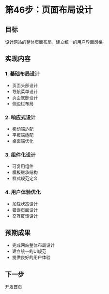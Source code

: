# 第46步：页面布局设计

## 目标
设计网站的整体页面布局，建立统一的用户界面风格。

## 实现内容

### 1. 基础布局设计
- 页面头部设计
- 导航菜单设计
- 页面底部设计
- 侧边栏布局

### 2. 响应式设计
- 移动端适配
- 平板端适配
- 桌面端优化

### 3. 组件化设计
- 可复用组件
- 模板继承结构
- 样式规范定义

### 4. 用户体验优化
- 加载状态设计
- 错误页面设计
- 交互反馈设计

## 预期成果
- 完成网站整体布局设计
- 建立统一的UI规范
- 提供良好的用户体验

## 下一步
开发首页
